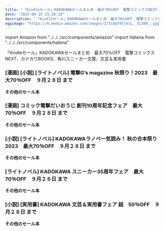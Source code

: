 ```yaml
---
title: "「Kindleセール」KADOKAWAセールまとめ　最大70％OFF　電撃コミックスNEXT、カドカワBOOKS、角川スニーカー文庫、文芸＆実用書"
date: "2023-09-19 21:38:18"
description: "「Kindleセール」KADOKAWAセールまとめ　最大70％OFF　電撃コミックスNEXT、カドカワBOOKS、角川スニーカー文庫、文芸＆実用書"
ogpimage: "https://m.media-amazon.com/images/I/51dpT4TjktL._SL500_.jpg"
---
```

import Amazon from "../../../src/components/amazon"
import Hatena from "../../../src/components/hatena"

「Kindleセール」KADOKAWAセールまとめ　最大70％OFF　電撃コミックスNEXT、カドカワBOOKS、角川スニーカー文庫、文芸＆実用書



### [漫画] [小説] [ライトノベル] 電撃G’s magazine 秋祭り！2023　最大70％OFF　９月２８日 まで

<Amazon asin="B09VG6C6J4" />


<Amazon asin="B0BS8GM3J2" />



<Amazon asin="B07NMLLS3D" />


**その他のセール本**

<Hatena src="https://kyukyunyorituryo.github.io/kindle_sale/20230928s35208/" title=""/>


### [漫画] コミック電撃だいおうじ 創刊10周年記念フェア　最大70％OFF　９月２８日 まで

<Amazon asin="B0BPBPB7GZ" />



<Amazon asin="B0BVDHFFKV" />



<Amazon asin="B09VG65YDF" />


**その他のセール本**

<Hatena src="https://kyukyunyorituryo.github.io/kindle_sale/20230928s35232/" title=""/>


### [小説] [ライトノベル] KADOKAWAラノベ一気読み！ 秋の合本祭り 2023　最大70％OFF　９月２８日 まで

<Amazon asin="B0C22VK74Q" />


<Amazon asin="B09J47V2QP" />


<Amazon asin="B0C7PVLHL9" />


**その他のセール本**

<Hatena src="https://kyukyunyorituryo.github.io/kindle_sale/20230928s35256/" title=""/>


### [ライトノベル] KADOKAWA スニーカー35周年フェア　最大70％OFF　９月２８日 まで
<Amazon asin="B0CG59J1CL" />


<Amazon asin="B0BSL9YPJZ" />


<Amazon asin="B0BVQ1TFW5" />


**その他のセール本**

<Hatena src="https://kyukyunyorituryo.github.io/kindle_sale/20230928s35177/" title=""/>


### [小説] [実用書] KADOKAWA 文芸＆実用書フェア 超　50％OFF　９月２８日 まで
<Amazon asin="B09W8XL45B" />


<Amazon asin="B098DJ7PHV" />


<Amazon asin="B0B86X674R" />


**その他のセール本**

<Hatena src="https://kyukyunyorituryo.github.io/kindle_sale/20230928s35309/" title=""/>


